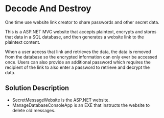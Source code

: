 # Decode And Destroy
One time use website link creator to share passwords and other secret data.

This is a ASP.NET MVC website that accepts plaintext, encrypts and stores that data in a SQL database, and then generates a website link to the plaintext content.

When a user access that link and retrieves the data, the data is removed from the database so the encrypted information can only ever be accessed once.  Users can also provide an additional password which requires the recipient of the link to also enter a password to retrieve and decrypt the data.

## Solution Description

-  SecretMessageWebsite is the ASP.NET website.
-  ManageDatabaseConsoleApp is an EXE that instructs the website to delete old messages.
